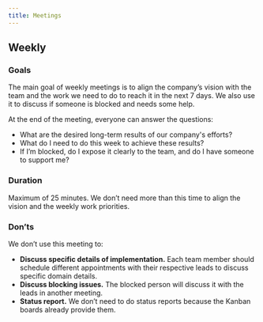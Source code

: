 ```yaml
---
title: Meetings
---
```


## Weekly

### Goals

The main goal of weekly meetings is to align the company’s vision with the team and the work we need to do to reach it in the next 7 days. We also use it to discuss if someone is blocked and needs some help.

At the end of the meeting, everyone can answer the questions:

- What are the desired long-term results of our company's efforts?
- What do I need to do this week to achieve these results?
- If I’m blocked, do I expose it clearly to the team, and do I have someone to support me?

### Duration

Maximum of 25 minutes. We don’t need more than this time to align the vision and the weekly work priorities.

### Don’ts

We don’t use this meeting to:

- **Discuss specific details of implementation.** Each team member should schedule different appointments with their respective leads to discuss specific domain details.
- **Discuss blocking issues.** The blocked person will discuss it with the leads in another meeting.
- **Status report.** We don’t need to do status reports because the Kanban boards already provide them.

